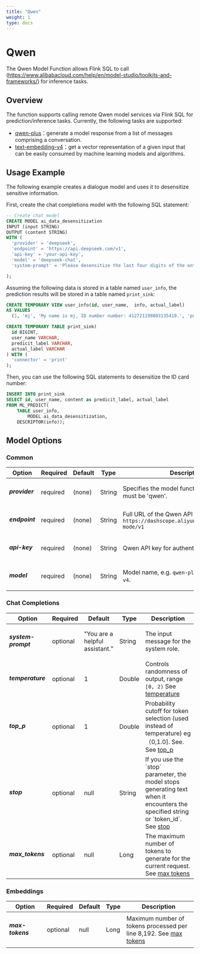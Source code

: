 ```yaml
---
title: "Qwen"
weight: 1
type: docs
---
```

<!--
Licensed to the Apache Software Foundation (ASF) under one
or more contributor license agreements.   See the NOTICE file
distributed with this work for additional information
regarding copyright ownership.  The ASF licenses this file
to you under the Apache License, Version 2.0 (the
"License"); you may not use this file except in compliance
with the License.  You may obtain a copy of the License at
  http://www.apache.org/licenses/LICENSE-2.0
Unless required by applicable law or agreed to in writing,
software distributed under the License is distributed on an
"AS IS" BASIS, WITHOUT WARRANTIES OR CONDITIONS OF ANY
KIND, either express or implied.   See the License for the
specific language governing permissions and limitations
under the License.
-->

# Qwen

The Qwen Model Function allows Flink SQL to call (https://www.alibabacloud.com/help/en/model-studio/toolkits-and-frameworks/) for inference tasks.

## Overview

The function supports calling remote Qwen model services via Flink SQL for prediction/inference tasks. Currently, the following tasks are supported:


* [qwen-plus](https://www.alibabacloud.com/help/en/model-studio/use-qwen-by-calling-api)：generate a model response from a list of messages comprising a conversation.
* [text-embedding-v4](https://www.alibabacloud.com/help/en/model-studio/text-embedding-synchronous-api)：get a vector representation of a given input that can be easily consumed by machine learning models and algorithms.


## Usage Example
The following example creates a dialogue model and uses it to desensitize sensitive information.

First, create the chat completions model with the following SQL statement:

```sql
-- Create chat model
CREATE MODEL ai_data_desensitization
INPUT (input STRING)
OUTPUT (content STRING)
WITH (
  'provider' = 'deepseek',
  'endpoint' = 'https://api.deepseek.com/v1',
  'api-key' = 'your-api-key',
  'model' = 'deepseek-chat',
  'system-prompt' = 'Please desensitize the last four digits of the entered data ID number into*.'

);
```

Assuming the following data is stored in a table named `user_info`, the prediction results will be stored in a table named `print_sink`:

```sql
CREATE TEMPORARY VIEW user_info(id, user_name,  info, actual_label)
AS VALUES
  (1, 'mj', 'My name is mj, ID number number: 412721199803135419.', 'positive');

CREATE TEMPORARY TABLE print_sink(
  id BIGINT,
  user_name VARCHAR,
  predicit_label VARCHAR,
  actual_label VARCHAR
) WITH (
  'connector' = 'print'
);
```

Then, you can use the following SQL statements to desensitize the ID card number:

```sql
INSERT INTO print_sink
SELECT id, user_name, content as predicit_label, actual_label
FROM ML_PREDICT(
    TABLE user_info,
        MODEL ai_data_desensitization,
    DESCRIPTOR(info));
```
## Model Options

### Common

<table class="table table-bordered">
    <thead>
        <tr>
             <th class="text-left" style="width: 25%">Option</th>
            <th class="text-center" style="width: 8%">Required</th>
            <th class="text-center" style="width: 7%">Default</th>
            <th class="text-center" style="width: 10%">Type</th>
            <th class="text-center" style="width: 50%">Description</th>
        </tr>
    </thead>
    <tbody>
        <tr>
            <td>
                <h5>provider</h5>
            </td>
            <td>required</td>
            <td style="word-wrap: break-word;">(none)</td>
            <td>String</td>
            <td>Specifies the model function provider to use, must be 'qwen'.</td>
        </tr>
        <tr>
            <td>
                <h5>endpoint</h5>
            </td>
            <td>required</td>
            <td style="word-wrap: break-word;">(none)</td>
            <td>String</td>
            <td>Full URL of the Qwen API endpoint, e.g.  <code>https://dashscope.aliyuncs.com/compatible-mode/v1</code>
               </td>
        </tr>
        <tr>
            <td>
                <h5>api-key</h5>
            </td>
            <td>required</td>
            <td style="word-wrap: break-word;">(none)</td>
            <td>String</td>
            <td>Qwen API key for authentication.</td>
        </tr>
        <tr>
            <td>
                <h5>model</h5>
            </td>
            <td>required</td>
            <td style="word-wrap: break-word;">(none)</td>
            <td>String</td>
            <td>Model name, e.g.  <code>qwen-plus</code>, <code>text-embedding-v4</code>.</td>
        </tr>
    </tbody>
</table>

### Chat Completions

<table class="table table-bordered">
    <thead>
        <tr>
             <th class="text-left" style="width: 25%">Option</th>
            <th class="text-center" style="width: 8%">Required</th>
            <th class="text-center" style="width: 7%">Default</th>
            <th class="text-center" style="width: 10%">Type</th>
            <th class="text-center" style="width: 50%">Description</th>
        </tr>
    </thead>
    <tbody>
        <tr>
            <td>
                <h5>system-prompt</h5>
            </td>
            <td>optional</td>
            <td style="word-wrap: break-word;">"You are a helpful assistant."</td>
            <td>String</td>
            <td>The input message for the system role.</td>
        </tr>
        <tr>
            <td>
                <h5>temperature</h5>
            </td>
            <td>optional</td>
            <td style="word-wrap: break-word;">1</td>
            <td>Double</td>
            <td>Controls randomness of output, range <code>[0, 2)</code>   See <a href="https://www.alibabacloud.com/help/en/model-studio/use-qwen-by-calling-api">temperature</a></td>
        </tr>
        <tr>
            <td>
                <h5>top_p</h5>
            </td>
            <td>optional</td>
            <td style="word-wrap: break-word;">1</td>
            <td>Double</td>
            <td>Probability cutoff for token selection (used instead of temperature) eg （0,1.0]. See.  See <a href="https://www.alibabacloud.com/help/en/model-studio/use-qwen-by-calling-api">top_p</a></td>
        </tr>
        <tr>
            <td>
                <h5>stop</h5>
            </td>
            <td>optional</td>
            <td style="word-wrap: break-word;">null</td>
            <td>String</td>
            <td>If you use the `stop` parameter, the model stops generating text when it encounters the specified string or `token_id`.  See <a href="https://www.alibabacloud.com/help/en/model-studio/use-qwen-by-calling-api">stop</a></td>
        </tr>
        <tr>
            <td>
                <h5>max_tokens</h5>
            </td>
            <td>optional</td>
            <td style="word-wrap: break-word;">null</td>
            <td>Long</td>
            <td>The maximum number of tokens to generate for the current request. See <a href="https://www.alibabacloud.com/help/en/model-studio/use-qwen-by-calling-api">max tokens</a></td>
        </tr>
    </tbody>
</table>

### Embeddings

<table class="table table-bordered">
    <thead>
        <tr>
           <th class="text-left" style="width: 25%">Option</th>
            <th class="text-center" style="width: 8%">Required</th>
            <th class="text-center" style="width: 7%">Default</th>
            <th class="text-center" style="width: 10%">Type</th>
            <th class="text-center" style="width: 50%">Description</th>
        </tr>
    </thead>
    <tbody>
     <tr>
                <td>
                    <h5>max-tokens</h5>
                </td>
                <td>optional</td>
                <td style="word-wrap: break-word;">null</td>
                <td>Long</td>
                <td>Maximum number of tokens processed per line 8,192.  See <a href="https://www.alibabacloud.com/help/en/model-studio/models#9f8890ce29g5u">max tokens</a></td>
    </tr>
    </tbody>
</table>
